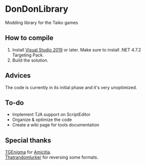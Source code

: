 # DonDonLibrary
Modding library for the Taiko games

## How to compile
1. Install [Visual Studio 2019](https://visualstudio.microsoft.com/downloads/) or later. Make sure to install .NET 4.7.2 Targeting Pack. <br>
2. Build the solution.

## Advices
The code is currently in its initial phase and it's very unoptimized.<br>

## To-do
* Implement TJA support on ScriptEditor <br>
* Organize & optimize the code <br>
* Create a wiki page for tools documentation

## Special thanks
[TGEnigma](https://github.com/TGEnigma) for [Amicitia](https://github.com/TGEnigma/Amicitia). <br>
[Thatrandomlurker](https://github.com/thatrandomlurker-divamoddingtools) for reversing some formats.
